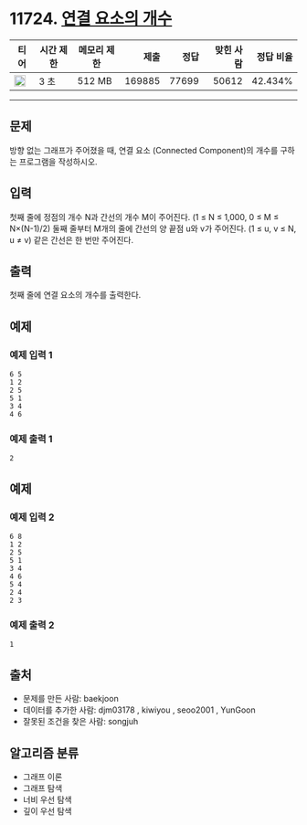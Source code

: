 # 11724. [연결 요소의 개수](https://www.acmicpc.net/problem/11724)

| 티어                                                                 | 시간 제한 | 메모리 제한 |   제출 |  정답 | 맞힌 사람 | 정답 비율 |
| -------------------------------------------------------------------- | --------- | ----------- | -----: | ----: | --------: | --------: |
| <img src="https://static.solved.ac/tier_small/9.svg" width="20px" /> | 3 초      | 512 MB      | 169885 | 77699 |     50612 |   42.434% |

---

## 문제

방향 없는 그래프가 주어졌을 때, 연결 요소 (Connected Component)의 개수를 구하는 프로그램을 작성하시오.

## 입력

첫째 줄에 정점의 개수 N과 간선의 개수 M이 주어진다. (1 ≤ N ≤ 1,000, 0 ≤ M ≤ N×(N-1)/2) 둘째 줄부터 M개의 줄에 간선의 양 끝점 u와 v가 주어진다. (1 ≤ u, v ≤ N, u ≠ v) 같은 간선은 한 번만 주어진다.

## 출력

첫째 줄에 연결 요소의 개수를 출력한다.

## 예제

### 예제 입력 1

```
6 5
1 2
2 5
5 1
3 4
4 6
```

### 예제 출력 1

```
2
```

## 예제

### 예제 입력 2

```
6 8
1 2
2 5
5 1
3 4
4 6
5 4
2 4
2 3
```

### 예제 출력 2

```
1
```

## 출처

- 문제를 만든 사람: baekjoon
- 데이터를 추가한 사람: djm03178 , kiwiyou , seoo2001 , YunGoon
- 잘못된 조건을 찾은 사람: songjuh

## 알고리즘 분류

- 그래프 이론
- 그래프 탐색
- 너비 우선 탐색
- 깊이 우선 탐색
